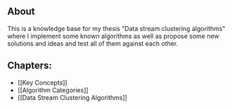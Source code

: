 ## About
This is a knowledge base for my thesis "Data stream clustering algorithms" where I implement some known algorithms as well as propose some new solutions and ideas and test all of them against each other.
## Chapters: 
- [[Key Concepts]]
- [[Algorithm Categories]]
- [[Data Stream Clustering Algorithms]]
